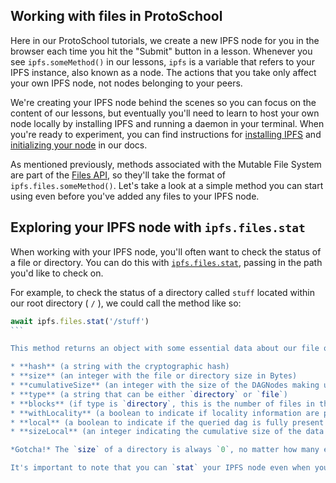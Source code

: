 ## Working with files in ProtoSchool
Here in our ProtoSchool tutorials, we create a new IPFS node for you in the browser each time you hit the "Submit" button in a lesson. Whenever you see `ipfs.someMethod()` in our lessons, `ipfs` is a variable that refers to your IPFS instance, also known as a node. The actions that you take only affect your own IPFS node, not nodes belonging to your peers.

We're creating your IPFS node behind the scenes so you can focus on the content of our lessons, but eventually you'll need to learn to host your own node locally by installing IPFS and running a daemon in your terminal. When you're ready to experiment, you can find instructions for [installing IPFS](https://docs.ipfs.io/guides/guides/install/) and [initializing your node](https://docs.ipfs.io/introduction/usage/#initialize-the-repository) in our docs.

As mentioned previously, methods associated with the Mutable File System are part of the [Files API](https://github.com/ipfs/interface-js-ipfs-core/blob/master/SPEC/FILES.md#the-files-api-aka-mfs-the-mutable-file-system), so they'll take the format of `ipfs.files.someMethod()`. Let's take a look at a simple method you can start using even before you've added any files to your IPFS node.

## Exploring your IPFS node with `ipfs.files.stat`
When working with your IPFS node, you'll often want to check the status of a file or directory. You can do this with [`ipfs.files.stat`](https://github.com/ipfs/interface-js-ipfs-core/blob/master/SPEC/FILES.md#filesstat), passing in the path you'd like to check on.

For example, to check the status of a directory called `stuff` located within our root directory ( `/` ), we could call the method like so:

````javascript
await ipfs.files.stat('/stuff')
```

This method returns an object with some essential data about our file or directory:

* **hash** (a string with the cryptographic hash)
* **size** (an integer with the file or directory size in Bytes)
* **cumulativeSize** (an integer with the size of the DAGNodes making up the file in Bytes)
* **type** (a string that can be either `directory` or `file`)
* **blocks** (if type is `directory`, this is the number of files in the directory; if type is `file`, it's the number of blocks that make up the file)
* **withLocality** (a boolean to indicate if locality information are present)
* **local** (a boolean to indicate if the queried dag is fully present locally)
* **sizeLocal** (an integer indicating the cumulative size of the data present locally)

*Gotcha!* The `size` of a directory is always `0`, no matter how many entries it contains, since directories are really just a set of links to other files and directories. A directory's `cumulativeSize`, by contrast, changes as the directory's contents change. It represents not just the file sizes of all the entries in that directory, but also the metadata that describes those entries: types, block sizes and so on.

It's important to note that you can `stat` your IPFS node even when you don't have anything in it yet. Even an empty node has a CID (hash).
